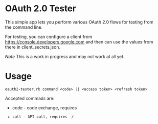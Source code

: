 # OAuth 2.0 Tester

This simple app lets you perform various OAuth 2.0 flows for testing from
the command line.

For testing, you can configure a client from https://console.developers.google.com
and then can use the values from there in client_secrets.json.

*Note* This is a work in progress and may not work at all yet.

# Usage

`oauth2-tester.rb command <code> || <access token> <refresh token>`

Accepted commads are:
* code - code exchange, requires <code>
* call - API call, requires <access token> / <refresh token>
